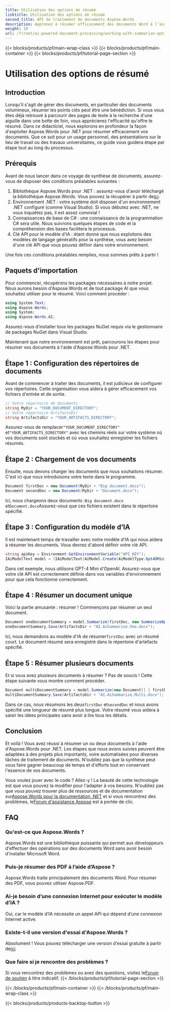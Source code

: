 ```yaml
---
title: Utilisation des options de résumé
linktitle: Utilisation des options de résumé
second_title: API de traitement de documents Aspose.Words
description: Apprenez à résumer efficacement des documents Word à l'aide d'Aspose.Words pour .NET avec notre guide étape par étape sur l'intégration de modèles d'IA pour des informations rapides.
weight: 10
url: /fr/net/ai-powered-document-processing/working-with-summarize-options/
---
```


{{< blocks/products/pf/main-wrap-class >}}
{{< blocks/products/pf/main-container >}}
{{< blocks/products/pf/tutorial-page-section >}}

# Utilisation des options de résumé

## Introduction

Lorsqu'il s'agit de gérer des documents, en particulier des documents volumineux, résumer les points clés peut être une bénédiction. Si vous vous êtes déjà retrouvé à parcourir des pages de texte à la recherche d'une aiguille dans une botte de foin, vous apprécierez l'efficacité qu'offre le résumé. Dans ce didacticiel, nous explorons en profondeur la façon d'exploiter Aspose.Words pour .NET pour résumer efficacement vos documents. Que ce soit pour un usage personnel, des présentations sur le lieu de travail ou des travaux universitaires, ce guide vous guidera étape par étape tout au long du processus.

## Prérequis

Avant de nous lancer dans ce voyage de synthèse de documents, assurez-vous de disposer des conditions préalables suivantes :

1.  Bibliothèque Aspose.Words pour .NET : assurez-vous d'avoir téléchargé la bibliothèque Aspose.Words. Vous pouvez la récupérer à partir de[ici](https://releases.aspose.com/words/net/).
2. Environnement .NET : votre système doit disposer d'un environnement .NET configuré (comme Visual Studio). Si vous débutez avec .NET, ne vous inquiétez pas, il est assez convivial !
3. Connaissances de base de C# : une connaissance de la programmation C# sera utile. Nous suivrons quelques étapes de code et la compréhension des bases facilitera le processus.
4. Clé API pour le modèle d'IA : étant donné que nous exploitons des modèles de langage génératifs pour la synthèse, vous avez besoin d'une clé API que vous pouvez définir dans votre environnement.

Une fois ces conditions préalables remplies, nous sommes prêts à partir !

## Paquets d'importation

Pour commencer, récupérons les packages nécessaires à notre projet. Nous aurons besoin d'Aspose.Words et de tout package AI que vous souhaitez utiliser pour le résumé. Voici comment procéder :

```csharp
using System.Text;
using Aspose.Words;
using System;
using Aspose.Words.AI;
```

Assurez-vous d’installer tous les packages NuGet requis via le gestionnaire de packages NuGet dans Visual Studio.

Maintenant que notre environnement est prêt, parcourons les étapes pour résumer vos documents à l'aide d'Aspose.Words pour .NET.

## Étape 1 : Configuration des répertoires de documents 

Avant de commencer à traiter des documents, il est judicieux de configurer vos répertoires. Cette organisation vous aidera à gérer efficacement vos fichiers d'entrée et de sortie.

```csharp
// Votre répertoire de documents
string MyDir = "YOUR_DOCUMENT_DIRECTORY"; 
// Votre répertoire ArtifactsDir
string ArtifactsDir = "YOUR_ARTIFACTS_DIRECTORY"; 
```

 Assurez-vous de remplacer`"YOUR_DOCUMENT_DIRECTORY"` et`"YOUR_ARTIFACTS_DIRECTORY"` avec les chemins réels sur votre système où vos documents sont stockés et où vous souhaitez enregistrer les fichiers résumés.

## Étape 2 : Chargement de vos documents 

Ensuite, nous devons charger les documents que nous souhaitons résumer. C'est ici que nous introduisons votre texte dans le programme.

```csharp
Document firstDoc = new Document(MyDir + "Big document.docx");
Document secondDoc = new Document(MyDir + "Document.docx");
```

Ici, nous chargeons deux documents :`Big document.docx` et`Document.docx`Assurez-vous que ces fichiers existent dans le répertoire spécifié.

## Étape 3 : Configuration du modèle d’IA 

Il est maintenant temps de travailler avec notre modèle d'IA qui nous aidera à résumer les documents. Vous devrez d'abord définir votre clé API. 

```csharp
string apiKey = Environment.GetEnvironmentVariable("API_KEY");
IAiModelText model = (IAiModelText)AiModel.Create(AiModelType.Gpt4OMini).WithApiKey(apiKey);
```

Dans cet exemple, nous utilisons GPT-4 Mini d'OpenAI. Assurez-vous que votre clé API est correctement définie dans vos variables d'environnement pour que cela fonctionne correctement.

## Étape 4 : Résumer un document unique

Voici la partie amusante : résumer ! Commençons par résumer un seul document. 

```csharp
Document oneDocumentSummary = model.Summarize(firstDoc, new SummarizeOptions() { SummaryLength = SummaryLength.Short });
oneDocumentSummary.Save(ArtifactsDir + "AI.AiSummarize.One.docx");
```

Ici, nous demandons au modèle d'IA de résumer`firstDoc` avec un résumé court. Le document résumé sera enregistré dans le répertoire d'artefacts spécifié.

## Étape 5 : Résumer plusieurs documents

Et si vous avez plusieurs documents à résumer ? Pas de soucis ! Cette étape suivante vous montre comment procéder.

```csharp
Document multiDocumentSummary = model.Summarize(new Document[] { firstDoc, secondDoc }, new SummarizeOptions() { SummaryLength = SummaryLength.Long });
multiDocumentSummary.Save(ArtifactsDir + "AI.AiSummarize.Multi.docx");
```

 Dans ce cas, nous résumons les deux`firstDoc` et`secondDoc` et nous avons spécifié une longueur de résumé plus longue. Votre résumé vous aidera à saisir les idées principales sans avoir à lire tous les détails.

## Conclusion

Et voilà ! Vous avez réussi à résumer un ou deux documents à l'aide d'Aspose.Words pour .NET. Les étapes que nous avons suivies peuvent être adaptées à des projets plus importants, voire automatisées pour diverses tâches de traitement de documents. N'oubliez pas que la synthèse peut vous faire gagner beaucoup de temps et d'efforts tout en conservant l'essence de vos documents. 

Vous voulez jouer avec le code ? Allez-y ! La beauté de cette technologie est que vous pouvez la modifier pour l'adapter à vos besoins. N'oubliez pas que vous pouvez trouver plus de ressources et de documentation sur[Aspose.Words pour la documentation .NET](https://reference.aspose.com/words/net/) et si vous rencontrez des problèmes, le[Forum d'assistance Aspose](https://forum.aspose.com/c/words/8/) est à portée de clic.

## FAQ

### Qu'est-ce que Aspose.Words ?
Aspose.Words est une bibliothèque puissante qui permet aux développeurs d'effectuer des opérations sur des documents Word sans avoir besoin d'installer Microsoft Word.

### Puis-je résumer des PDF à l’aide d’Aspose ?
Aspose.Words traite principalement des documents Word. Pour résumer des PDF, vous pouvez utiliser Aspose.PDF.

### Ai-je besoin d’une connexion Internet pour exécuter le modèle d’IA ?
Oui, car le modèle d’IA nécessite un appel API qui dépend d’une connexion Internet active.

### Existe-t-il une version d'essai d'Aspose.Words ?
 Absolument ! Vous pouvez télécharger une version d'essai gratuite à partir de[ici](https://releases.aspose.com/).

### Que faire si je rencontre des problèmes ?
 Si vous rencontrez des problèmes ou avez des questions, visitez le[Forum de soutien](https://forum.aspose.com/c/words/8/) à titre indicatif.
{{< /blocks/products/pf/tutorial-page-section >}}

{{< /blocks/products/pf/main-container >}}
{{< /blocks/products/pf/main-wrap-class >}}

{{< blocks/products/products-backtop-button >}}
